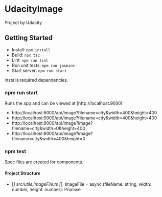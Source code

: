 # UdacityImage

Project by Udacity
## Getting Started
- Install: ```npm install```
- Build: ```npx tsc```
- Lint: ```npm run lint```
- Run unit tests: ```npm run jasmine```
- Start server: ```npm run start```

Installs required dependencies.

### npm run start
Runs the app and can be viewed at [http://localhost:9000]
- http://localhost:9000/api/image?filename=city&width=400&height=400
- http://localhost:9000/api/image?filename=city&width=400&height=400
- http://localhost:9000/api/image?image?filename=city&width=0&height=400
- http://localhost:9000/api/image?image?filename=city&width=400&height=0

### npm test
Spec files are created for components.

#### Project Structure
- [*] src/utils.imageFile.ts [*], ImageFile = async (fileName: string, width: number, height: number): Promise<string>

